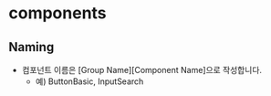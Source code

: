 # components

## Naming
- 컴포넌트 이름은 [Group Name][Component Name]으로 작성합니다.
  - 예) ButtonBasic, InputSearch